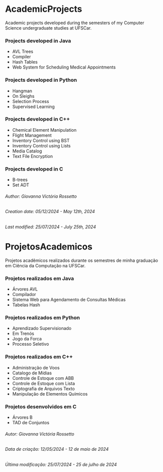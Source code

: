 
# AcademicProjects

Academic projects developed during the semesters of my Computer Science undergraduate studies at UFSCar.

### Projects developed in Java
- AVL Trees
- Compiler
- Hash Tables
- Web System for Scheduling Medical Appointments

### Projects developed in Python
- Hangman
- On Sleighs
- Selection Process
- Supervised Learning

### Projects developed in C++
- Chemical Element Manipulation
- Flight Management
- Inventory Control using BST
- Inventory Control using Lists
- Media Catalog
- Text File Encryption

### Projects developed in C
- B-trees
- Set ADT

###### Author: Giovanna Victória Rossetto
###### Creation date: 05/12/2024 - May 12th, 2024
###### Last modified: 25/07/2024 - July 25th, 2024

# ProjetosAcademicos

Projetos acadêmicos realizados durante os semestres de minha graduação em Ciência da Computação na UFSCar.

### Projetos realizados em Java
- Árvores AVL
- Compilador
- Sistema Web para Agendamento de Consultas Médicas
- Tabelas Hash

### Projetos realizados em Python
- Aprendizado Supervisionado
- Em Trenós
- Jogo da Forca
- Processo Seletivo

### Projetos realizados em C++
- Administração de Voos
- Catalogo de Mídias
- Controle de Estoque com ABB
- Controle de Estoque com Lista
- Criptografia de Arquivos Texto
- Manipulação de Elementos Químicos

### Projetos desenvolvidos em C
- Árvores B
- TAD de Conjuntos

###### Autor: Giovanna Victória Rossetto
###### Data de criação: 12/05/2024 - 12 de maio de 2024
###### Última modificação: 25/07/2024 - 25 de julho de 2024
